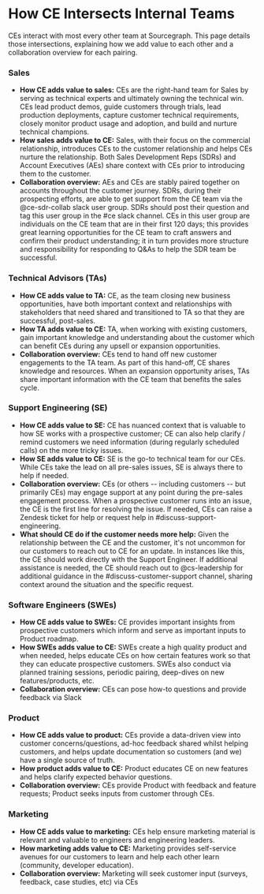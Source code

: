 # How CE Intersects Internal Teams

CEs interact with most every other team at Sourcegraph. This page details those intersections, explaining how we add value to each other and a collaboration overview for each pairing.

### Sales

- **How CE adds value to sales:** CEs are the right-hand team for Sales by serving as technical experts and ultimately owning the technical win. CEs lead product demos, guide customers through trials, lead production deployments, capture customer technical requirements, closely monitor product usage and adoption, and build and nurture technical champions.
- **How sales adds value to CE:** Sales, with their focus on the commercial relationship, introduces CEs to the customer relationship and helps CEs nurture the relationship. Both Sales Development Reps (SDRs) and Account Executives (AEs) share context with CEs prior to introducing them to the customer.
- **Collaboration overview:** AEs and CEs are stably paired together on accounts throughout the customer journey. SDRs, during their prospecting efforts, are able to get support from the CE team via the @ce-sdr-collab slack user group. SDRs should post their question and tag this user group in the #ce slack channel. CEs in this user group are individuals on the CE team that are in their first 120 days; this provides great learning opportunities for the CE team to craft answers and confirm their product understanding; it in turn provides more structure and responsibility for responding to Q&As to help the SDR team be successful.

### Technical Advisors (TAs)

- **How CE adds value to TA:** CE, as the team closing new business opportunities, have both important context and relationships with stakeholders that need shared and transitioned to TA so that they are successful, post-sales.
- **How TA adds value to CE:** TA, when working with existing customers, gain important knowledge and understanding about the customer which can benefit CEs during any upsell or expansion opportunities.
- **Collaboration overview:** CEs tend to hand off new customer engagements to the TA team. As part of this hand-off, CE shares knowledge and resources. When an expansion opportunity arises, TAs share important information with the CE team that benefits the sales cycle.

### Support Engineering (SE)

- **How CE adds value to SE:** CE has nuanced context that is valuable to how SE works with a prospective customer; CE can also help clarify / remind customers we need information (during regularly scheduled calls) on the more tricky issues.
- **How SE adds value to CE:** SE is the go-to technical team for our CEs. While CEs take the lead on all pre-sales issues, SE is always there to help if needed.
- **Collaboration overview:** CEs (or others -- including customers -- but primarily CEs) may engage support at any point during the pre-sales engagement process. When a prospective customer runs into an issue, the CE is the first line for resolving the issue. If needed, CEs can raise a Zendesk ticket for help or request help in #discuss-support-engineering.
- **What should CE do if the customer needs more help:** Given the relationship between the CE and the customer, it's not uncommon for our customers to reach out to CE for an update. In instances like this, the CE should work directly with the Support Engineer. If additional assistance is needed, the CE should reach out to @cs-leadership for additional guidance in the #discuss-customer-support channel, sharing context around the situation and the specific request.

### Software Engineers (SWEs)

- **How CE adds value to SWEs:** CE provides important insights from prospective customers which inform and serve as important inputs to Product roadmap.
- **How SWEs adds value to CE:** SWEs create a high quality product and when needed, helps educate CEs on how certain features work so that they can educate prospective customers. SWEs also conduct via planned training sessions, periodic pairing, deep-dives on new features/products, etc.
- **Collaboration overview:** CEs can pose how-to questions and provide feedback via Slack

### Product

- **How CE adds value to product:** CEs provide a data-driven view into customer concerns/questions, ad-hoc feedback shared whilst helping customers, and helps update documentation so customers (and we) have a single source of truth.
- **How product adds value to CE:** Product educates CE on new features and helps clarify expected behavior questions.
- **Collaboration overview:** CEs provide Product with feedback and feature requests; Product seeks inputs from customer through CEs.

### Marketing

- **How CE adds value to marketing:** CEs help ensure marketing material is relevant and valuable to engineers and engineering leaders.
- **How marketing adds value to CE:** Marketing provides self-service avenues for our customers to learn and help each other learn (community, developer education).
- **Collaboration overview:** Marketing will seek customer input (surveys, feedback, case studies, etc) via CEs
